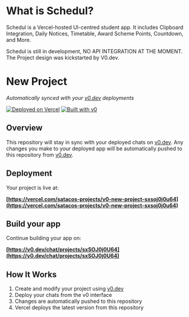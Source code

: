 # What is Schedul?

Schedul is a Vercel-hosted UI-centred student app. It includes Clipboard Integration, Daily Notices, Timetable, Award Scheme Points, Countdown, and More. 

Schedul is still in development, NO API INTEGRATION AT THE MOMENT.
The Project design was kickstarted by V0.dev.

# New Project

*Automatically synced with your [v0.dev](https://v0.dev) deployments*

[![Deployed on Vercel](https://img.shields.io/badge/Deployed%20on-Vercel-black?style=for-the-badge&logo=vercel)](https://vercel.com/satacos-projects/v0-new-project-sxsoj0j0u64)
[![Built with v0](https://img.shields.io/badge/Built%20with-v0.dev-black?style=for-the-badge)](https://v0.dev/chat/projects/sxSOJ0j0U64)

## Overview

This repository will stay in sync with your deployed chats on [v0.dev](https://v0.dev).
Any changes you make to your deployed app will be automatically pushed to this repository from [v0.dev](https://v0.dev).

## Deployment

Your project is live at:

**[https://vercel.com/satacos-projects/v0-new-project-sxsoj0j0u64](https://vercel.com/satacos-projects/v0-new-project-sxsoj0j0u64)**

## Build your app

Continue building your app on:

**[https://v0.dev/chat/projects/sxSOJ0j0U64](https://v0.dev/chat/projects/sxSOJ0j0U64)**

## How It Works

1. Create and modify your project using [v0.dev](https://v0.dev)
2. Deploy your chats from the v0 interface
3. Changes are automatically pushed to this repository
4. Vercel deploys the latest version from this repository
